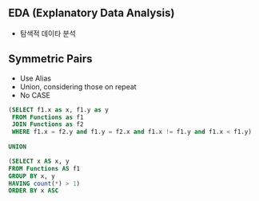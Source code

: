 
## EDA (Explanatory Data Analysis)
* 탐색적 데이타 분석

## Symmetric Pairs
* Use Alias
* Union, considering those on repeat
* No CASE

```SQL
(SELECT f1.x as x, f1.y as y
 FROM Functions as f1
 JOIN Functions as f2
 WHERE f1.x = f2.y and f1.y = f2.x and f1.x != f1.y and f1.x < f1.y)
    
UNION

(SELECT x AS x, y
FROM Functions AS f1
GROUP BY x, y
HAVING count(*) > 1)
ORDER BY x ASC
```
